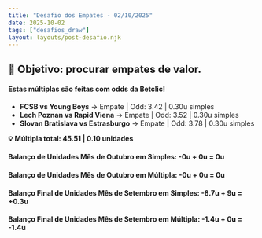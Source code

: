 ```yaml
---
title: "Desafio dos Empates - 02/10/2025"
date: 2025-10-02
tags: ["desafios_draw"]
layout: layouts/post-desafio.njk
---
```


## 🎯 Objetivo: procurar empates de valor. 

#### Estas múltiplas são feitas com odds da Betclic!

- **FCSB vs Young Boys** → Empate | Odd: 3.42 | 0.30u simples 
- **Lech Poznan vs Rapid Viena** → Empate | Odd: 3.52 | 0.30u simples 
- **Slovan Bratislava vs Estrasburgo** → Empate | Odd: 3.78 | 0.30u simples 

**💡 Múltipla total: 45.51 | 0.10 unidades** 

#### Balanço de Unidades Mês de Outubro em Simples: -0u + 0u = 0u
#### Balanço de Unidades Mês de Outubro em Múltipla: -0u + 0u = 0u

#### Balanço Final de Unidades Mês de Setembro em Simples: -8.7u + 9u = +0.3u
#### Balanço Final de Unidades Mês de Setembro em Múltipla: -1.4u + 0u = -1.4u
